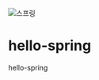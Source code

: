 ![스프링](https://user-images.githubusercontent.com/68818952/126648051-f4d85175-1630-4b72-947c-0ef2393900a5.jpg)

# hello-spring
hello-spring
